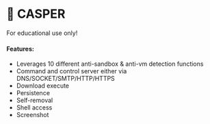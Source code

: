# 👻 CASPER
For educational use only!

#### Features:
* Leverages 10 different anti-sandbox & anti-vm detection functions
* Command and control server either via DNS/SOCKET/SMTP/HTTP/HTTPS
* Download execute
* Persistence
* Self-removal
* Shell access
* Screenshot
